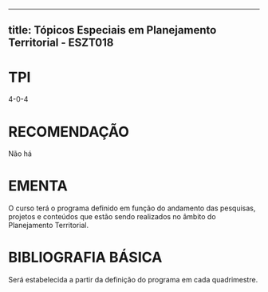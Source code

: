 
---
title: Tópicos Especiais em Planejamento Territorial - ESZT018 
---

# TPI

4-0-4

# RECOMENDAÇÃO

Não há

# EMENTA

O curso terá o programa definido em função do andamento das pesquisas, projetos e conteúdos que estão sendo realizados no âmbito do Planejamento Territorial.

# BIBLIOGRAFIA BÁSICA

Será estabelecida a partir da definição do programa em cada quadrimestre.
        